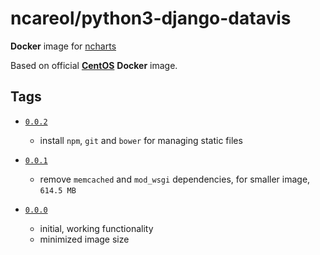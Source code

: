 # ncareol/python3-django-datavis

**Docker** image for [ncharts](https://github.com/ncareol/ncharts/)

Based on official [**CentOS**](https://hub.docker.com/_/centos/) **Docker** image.

## Tags

- [`0.0.2`]([`python3-django-datavis-0.0.0`](https://github.com/ncareol/docker-library/releases/tag/python3-django-datavis-0.0.2)
)
  - install `npm`, `git` and `bower` for managing static files

- [`0.0.1`]([`python3-django-datavis-0.0.0`](https://github.com/ncareol/docker-library/releases/tag/python3-django-datavis-0.0.1)
)
  - remove `memcached` and `mod_wsgi` dependencies, for smaller image, `614.5 MB`

- [`0.0.0`]([`python3-django-datavis-0.0.0`](https://github.com/ncareol/docker-library/releases/tag/python3-django-datavis-0.0.0)
)

  - initial, working functionality
  - minimized image size
